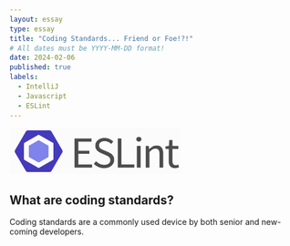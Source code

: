 ```yaml
---
layout: essay
type: essay
title: "Coding Standards... Friend or Foe!?!"
# All dates must be YYYY-MM-DD format!
date: 2024-02-06
published: true
labels:
  - IntelliJ
  - Javascript
  - ESLint
---
```


<img width="300px" img class="img-fluid" src="../img/eslint.png">

## What are coding standards?
Coding standards are a commonly used device by both senior and new-coming developers. 
